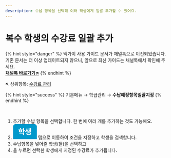 ```yaml
---
description: 수납 항목을 선택해 여러 학생에게 일괄 추가할 수 있어요.
---
```


# 복수 학생의 수강료 일괄 추가

{% hint style="danger" %}
맥가이 사용 가이드 문서가 채널톡으로 이전되었습니다.\
기존 문서는 더 이상 업데이트되지 않으니, 앞으로 최신 가이드는 채널톡에서 확인해 주세요.\
[**채널톡 바로가기↗**](https://docs.channel.io/macgai-guide/ko/articles/multiple-studnets-tuition-fee-fb47c867)
{% endhint %}

↖ 상위항목: [수강료 관리](./)

{% hint style="success" %}
기본메뉴 → 학급관리 → **수납예정항목일괄지정**
{% endhint %}

<figure><img src="../../.gitbook/assets/수납항목일괄지정.png" alt=""><figcaption></figcaption></figure>

1. 추가할 수납 항목을 선택합니다. 한 번에 여러 개를 추가하는 것도 가능해요.
2. <img src="../../.gitbook/assets/tab_student.png" alt="" data-size="line"> 탭으로 이동하여 조건을 지정하고 학생을 검색합니다.
3. 수납항목을 넣어줄 학생(들)을 선택하고
4. <img src="../../.gitbook/assets/Btn_선택일괄저장.png" alt="" data-size="line">을 누르면 선택한 학생에게 지정된 수강료가 추가됩니다.
